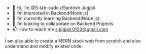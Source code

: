 - 👋 Hi, I’m @S-lab-sudo //Santosh Jugjali
- 👀 I’m interested in Backend(Node js)
- 🌱 I’m currently learning Backend(Node js)
- 💞️ I’m looking to collaborate on Backend Projects
- 📫 How to reach me s.jugjali.0123@gmail.com

I am also able to create a MERN stack web from scratch and also understand and modify existed code.

